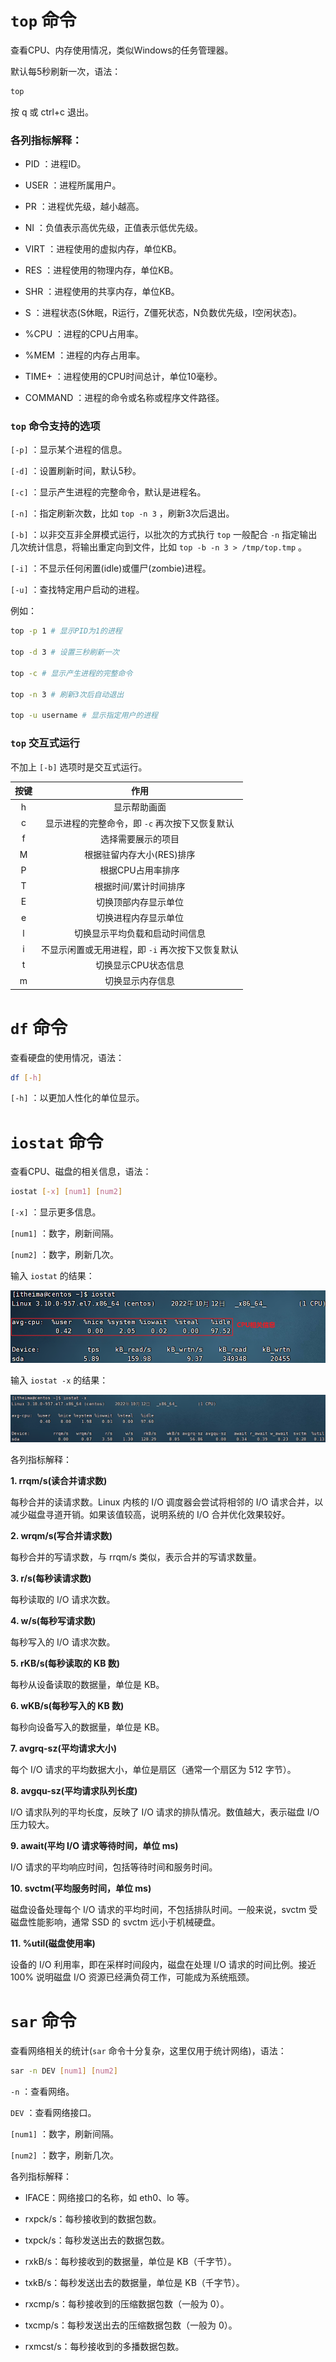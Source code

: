 # `top` 命令

查看CPU、内存使用情况，类似Windows的任务管理器。

默认每5秒刷新一次，语法：

```bash
top
```

按 q 或 ctrl+c 退出。

### 各列指标解释：

- PID ：进程ID。

- USER ：进程所属用户。

- PR ：进程优先级，越小越高。

- NI ：负值表示高优先级，正值表示低优先级。

- VIRT ：进程使用的虚拟内存，单位KB。

- RES ：进程使用的物理内存，单位KB。

- SHR ：进程使用的共享内存，单位KB。

- S ：进程状态(S休眠，R运行，Z僵死状态，N负数优先级，I空闲状态)。

- %CPU ：进程的CPU占用率。

- %MEM ：进程的内存占用率。

- TIME+ ：进程使用的CPU时间总计，单位10毫秒。

- COMMAND ：进程的命令或名称或程序文件路径。

### `top` 命令支持的选项

`[-p]` ：显示某个进程的信息。

`[-d]` ：设置刷新时间，默认5秒。

`[-c]` ：显示产生进程的完整命令，默认是进程名。

`[-n]` ：指定刷新次数，比如 `top -n 3` ，刷新3次后退出。

`[-b]` ：以非交互非全屏模式运行，以批次的方式执行 `top` 一般配合 `-n` 指定输出几次统计信息，将输出重定向到文件，比如 `top -b -n 3 > /tmp/top.tmp` 。

`[-i]` ：不显示任何闲置(idle)或僵尸(zombie)进程。

`[-u]` ：查找特定用户启动的进程。

例如：

```bash
top -p 1 # 显示PID为1的进程

top -d 3 # 设置三秒刷新一次

top -c # 显示产生进程的完整命令

top -n 3 # 刷新3次后自动退出

top -u username # 显示指定用户的进程

```

### `top` 交互式运行

不加上 `[-b]` 选项时是交互式运行。

| 按键 |              作用               |
| :----: | :-----------------------------: |
|   h    |   显示帮助画面    |
|   c    |   显示进程的完整命令，即 `-c` 再次按下又恢复默认   |
|   f    |   选择需要展示的项目    |
|   M    |   根据驻留内存大小(RES)排序    |
|   P    |   根据CPU占用率排序   |
|   T    |   根据时间/累计时间排序   |
|   E    |   切换顶部内存显示单位    |
|   e    |   切换进程内存显示单位  |
|   l    |   切换显示平均负载和启动时间信息    |
|   i    |   不显示闲置或无用进程，即 `-i` 再次按下又恢复默认    |
|   t    |   切换显示CPU状态信息   |
|   m    |   切换显示内存信息   |

# `df` 命令

查看硬盘的使用情况，语法：

```bash
df [-h]
```

`[-h]` ：以更加人性化的单位显示。

# `iostat` 命令

查看CPU、磁盘的相关信息，语法：

```bash
iostat [-x] [num1] [num2]
```

`[-x]` ：显示更多信息。

`[num1]` ：数字，刷新间隔。

`[num2]` ：数字，刷新几次。

输入 `iostat` 的结果：

![](iostat命令CPU相关信息.png)

输入 `iostat -x` 的结果：

![](iostat命令-x选项.png)

各列指标解释：

**1. rrqm/s(读合并请求数)**

每秒合并的读请求数。Linux 内核的 I/O 调度器会尝试将相邻的 I/O 请求合并，以减少磁盘寻道开销。如果该值较高，说明系统的 I/O 合并优化效果较好。


**2. wrqm/s(写合并请求数)**

每秒合并的写请求数，与 rrqm/s 类似，表示合并的写请求数量。


**3. r/s(每秒读请求数)**

每秒读取的 I/O 请求次数。


**4. w/s(每秒写请求数)**

每秒写入的 I/O 请求次数。


**5. rKB/s(每秒读取的 KB 数)**

每秒从设备读取的数据量，单位是 KB。


**6. wKB/s(每秒写入的 KB 数)**

每秒向设备写入的数据量，单位是 KB。


**7. avgrq-sz(平均请求大小)**

每个 I/O 请求的平均数据大小，单位是扇区（通常一个扇区为 512 字节）。

**8. avgqu-sz(平均请求队列长度)**

I/O 请求队列的平均长度，反映了 I/O 请求的排队情况。数值越大，表示磁盘 I/O 压力较大。


**9. await(平均 I/O 请求等待时间，单位 ms)**

I/O 请求的平均响应时间，包括等待时间和服务时间。

**10. svctm(平均服务时间，单位 ms)**

磁盘设备处理每个 I/O 请求的平均时间，不包括排队时间。一般来说，svctm 受磁盘性能影响，通常 SSD 的 svctm 远小于机械硬盘。

**11. %util(磁盘使用率)**

设备的 I/O 利用率，即在采样时间段内，磁盘在处理 I/O 请求的时间比例。接近 100% 说明磁盘 I/O 资源已经满负荷工作，可能成为系统瓶颈。

# `sar` 命令

查看网络相关的统计(`sar` 命令十分复杂，这里仅用于统计网络)，语法：

```bash
sar -n DEV [num1] [num2]
```

`-n` ：查看网络。

`DEV` ：查看网络接口。

`[num1]` ：数字，刷新间隔。

`[num2]` ：数字，刷新几次。

各列指标解释：

- IFACE：网络接口的名称，如 eth0、lo 等。


- rxpck/s：每秒接收到的数据包数。


- txpck/s：每秒发送出去的数据包数。


- rxkB/s：每秒接收到的数据量，单位是 KB（千字节）。


- txkB/s：每秒发送出去的数据量，单位是 KB（千字节）。


- rxcmp/s：每秒接收到的压缩数据包数（一般为 0）。


- txcmp/s：每秒发送出去的压缩数据包数（一般为 0）。


- rxmcst/s：每秒接收到的多播数据包数。





